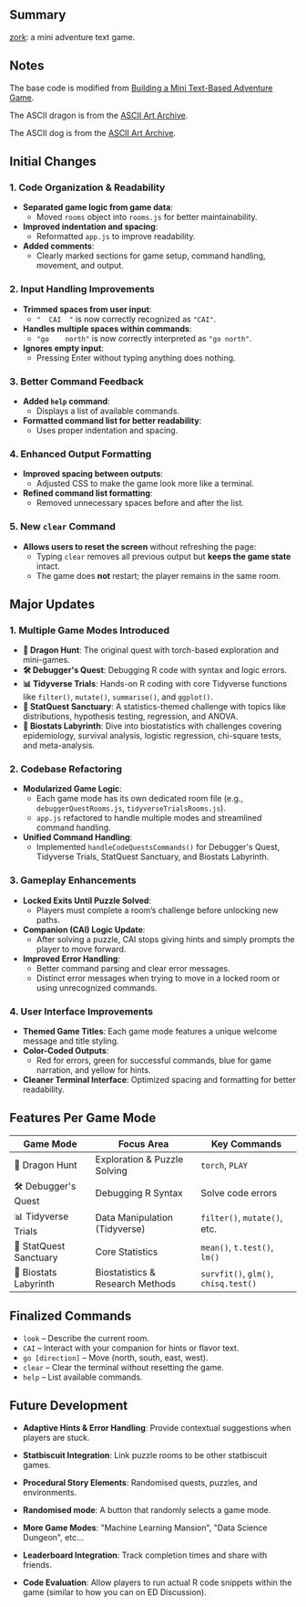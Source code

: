 ## Summary

[zork](https://statbiscuit.github.io/mini_games/zork/index.html): a mini adventure text game.

## Notes

The base code is modified from [Building a Mini Text-Based Adventure Game](https://dev.to/shawn2208/building-a-mini-text-based-adventure-game-mini-zork-with-html-css-js-3879).

The ASCII dragon is from the [ASCII Art Archive](https://www.asciiart.eu/mythology/dragons).

The ASCII dog is from the [ASCII Art Archive](https://www.asciiart.eu/animals/dogs).

## Initial Changes

### 1. **Code Organization & Readability**
- **Separated game logic from game data**:
  - Moved `rooms` object into `rooms.js` for better maintainability.
- **Improved indentation and spacing**:
  - Reformatted `app.js` to improve readability.
- **Added comments**:
  - Clearly marked sections for game setup, command handling, movement, and output.

### 2. **Input Handling Improvements**
- **Trimmed spaces from user input**:
  - `"  CAI  "` is now correctly recognized as `"CAI"`.
- **Handles multiple spaces within commands**:
  - `"go    north"` is now correctly interpreted as `"go north"`.
- **Ignores empty input**:
  - Pressing Enter without typing anything does nothing.

### 3. **Better Command Feedback**
- **Added `help` command**:
  - Displays a list of available commands.
- **Formatted command list for better readability**:
  - Uses proper indentation and spacing.
  
### 4. **Enhanced Output Formatting**
- **Improved spacing between outputs**:
  - Adjusted CSS to make the game look more like a terminal.
- **Refined command list formatting**:
  - Removed unnecessary spaces before and after the list.

### 5. **New `clear` Command**
- **Allows users to reset the screen** without refreshing the page:
  - Typing `clear` removes all previous output but **keeps the game state** intact.
  - The game does **not** restart; the player remains in the same room.

## Major Updates

### 1. **Multiple Game Modes Introduced**
- **🐉 Dragon Hunt**: The original quest with torch-based exploration and mini-games.
- **🛠 Debugger's Quest**: Debugging R code with syntax and logic errors.
- **📊 Tidyverse Trials**: Hands-on R coding with core Tidyverse functions like `filter()`, `mutate()`, `summarise()`, and `ggplot()`.
- **📐 StatQuest Sanctuary**: A statistics-themed challenge with topics like distributions, hypothesis testing, regression, and ANOVA.
- **🧬 Biostats Labyrinth**: Dive into biostatistics with challenges covering epidemiology, survival analysis, logistic regression, chi-square tests, and meta-analysis.

### 2. **Codebase Refactoring**
- **Modularized Game Logic**: 
  - Each game mode has its own dedicated room file (e.g., `debuggerQuestRooms.js`, `tidyverseTrialsRooms.js`).
  - `app.js` refactored to handle multiple modes and streamlined command handling.
- **Unified Command Handling**: 
  - Implemented `handleCodeQuestsCommands()` for Debugger's Quest, Tidyverse Trials, StatQuest Sanctuary, and Biostats Labyrinth.

### 3. **Gameplay Enhancements**
- **Locked Exits Until Puzzle Solved**: 
  - Players must complete a room’s challenge before unlocking new paths.
- **Companion (CAI) Logic Update**: 
  - After solving a puzzle, CAI stops giving hints and simply prompts the player to move forward.
- **Improved Error Handling**: 
  - Better command parsing and clear error messages.
  - Distinct error messages when trying to move in a locked room or using unrecognized commands.

### 4. **User Interface Improvements**
- **Themed Game Titles**: Each game mode features a unique welcome message and title styling.
- **Color-Coded Outputs**:
  - Red for errors, green for successful commands, blue for game narration, and yellow for hints.
- **Cleaner Terminal Interface**: Optimized spacing and formatting for better readability.

## Features Per Game Mode

| Game Mode               | Focus Area                         | Key Commands             |
|-------------------------|------------------------------------|--------------------------|
| 🐉 Dragon Hunt           | Exploration & Puzzle Solving      | `torch`, `PLAY`          |
| 🛠 Debugger's Quest      | Debugging R Syntax                | Solve code errors        |
| 📊 Tidyverse Trials      | Data Manipulation (Tidyverse)     | `filter()`, `mutate()`, etc. |
| 📐 StatQuest Sanctuary   | Core Statistics                   | `mean()`, `t.test()`, `lm()` |
| 🧬 Biostats Labyrinth    | Biostatistics & Research Methods  | `survfit()`, `glm()`, `chisq.test()` |

## Finalized Commands

- `look` – Describe the current room.
- `CAI` – Interact with your companion for hints or flavor text.
- `go [direction]` – Move (north, south, east, west).
- `clear` – Clear the terminal without resetting the game.
- `help` – List available commands.

## Future Development

- **Adaptive Hints & Error Handling**: Provide contextual suggestions when players are stuck.
- **Statbiscuit Integration**: Link puzzle rooms to be other statbiscuit games.
- **Procedural Story Elements**: Randomised quests, puzzles, and environments.
- **Randomised mode**: A button that randomly selects a game mode.

- **More Game Modes**: "Machine Learning Mansion", "Data Science Dungeon", etc...
- **Leaderboard Integration**: Track completion times and share with friends.
- **Code Evaluation**: Allow players to run actual R code snippets within the game (similar to how you can on ED Discussion).

